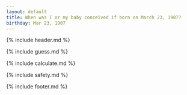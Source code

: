 ```yaml
---
layout: default
title: When was I or my baby conceived if born on March 23, 1907?
birthday: Mar 23, 1907
---
```


{% include header.md %}

{% include guess.md %}

{% include calculate.md %}

{% include safety.md %}

{% include footer.md %}



